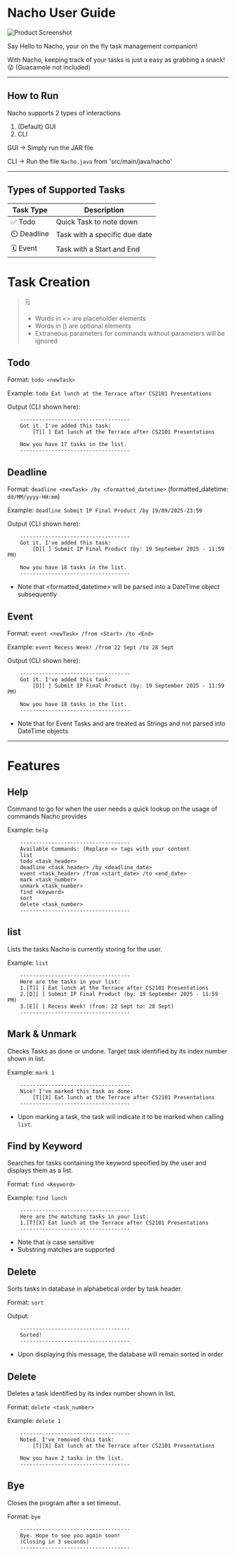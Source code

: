 # Nacho User Guide
![Product Screenshot](./NachoScreenshot.png "Product Screenshot")

Say Hello to Nacho, your on the fly task management companion!

With Nacho, keeping track of your tasks is just a easy as grabbing a snack! 😜 (Guacamole not included)

---
## How to Run
Nacho supports 2 types of interactions
1. (Default) GUI
2. CLI 

GUI &rarr; Simply run the JAR file 

CLI &rarr; Run the file `Nacho.java` from 'src/main/java/nacho'

---

## Types of Supported Tasks 
| Task Type | Description                   |
|---------|-------------------------------|
|✅   Todo | Quick Task to note down       |
|⏲️  Deadline | Task with a specific due date |
|🗓️ Event   | Task with a Start and End     |

# Task Creation

> 🗒️
> - Words in <> are placeholder elements
> - Words in () are optional elements
> - Extraneous parameters for commands without parameters will be ignored

## Todo
Format: `todo <newTask>`

Example: `todo Eat lunch at the Terrace after CS2101 Presentations`

Output (CLI shown here):

```
    -----------------------------------
    Got it. I've added this task:
        [T][ ] Eat lunch at the Terrace after CS2101 Presentations
    
    Now you have 17 tasks in the list.
    -----------------------------------
```

## Deadline
Format: `deadline <newTask> /by <formatted_datetime>`
(formatted_datetime: `dd/MM/yyyy-HH:mm`)

Example: `deadline Submit IP Final Product /by 19/09/2025-23:59`

Output (CLI shown here):

```
    -----------------------------------
    Got it. I've added this task:
        [D][ ] Submit IP Final Product (by: 19 September 2025 - 11:59 PM)
    
    Now you have 18 tasks in the list.
    -----------------------------------
```
* Note that <formatted_datetime> will be parsed into a DateTime object subsequently


## Event
Format: `event <newTask> /from <Start> /to <End>`

Example: `event Recess Week! /from 22 Sept /to 28 Sept`

Output (CLI shown here):

```
    -----------------------------------
    Got it. I've added this task:
        [D][ ] Submit IP Final Product (by: 19 September 2025 - 11:59 PM)
    
    Now you have 18 tasks in the list.
    -----------------------------------
```
* Note that for Event Tasks <Start> and <End> are treated as Strings and not parsed into DateTime objects

---

# Features

## Help
Command to go for when the user needs a quick lookup on the usage of commands Nacho provides

Example: `help`

```
    -----------------------------------
    Available Commands: (Replace <> tags with your content
    list
    todo <task_header>
    deadline <task_header> /by <deadline_date>
    event <task_header> /from <start_date> /to <end_date>
    mark <task_number>
    unmark <task_number>
    find <keyword>
    sort
    delete <task_number>
    -----------------------------------
```

## list

Lists the tasks Nacho is currently storing for the user.

Example: `list` 

```
    -----------------------------------
    Here are the tasks in your list:
    1.[T][ ] Eat lunch at the Terrace after CS2101 Presentations
    2.[D][ ] Submit IP Final Product (by: 19 September 2025 - 11:59 PM)
    3.[E][ ] Recess Week! (from: 22 Sept to: 28 Sept)
    -----------------------------------
```

## Mark & Unmark
Checks Tasks as done or undone. Target task identified by its index number shown in list.

Example: `mark 1`
```
    -----------------------------------
    Nice! I've marked this task as done:
        [T][X] Eat lunch at the Terrace after CS2101 Presentations
    ----------------------------------- 
```
* Upon marking a task, the task will indicate it to be marked when calling `list`.

## Find by Keyword
Searches for tasks containing the keyword specified by the user and displays them as a list.

Format: `find <Keyword>`

Example: `find lunch`
```
    -----------------------------------
    Here are the matching tasks in your list:
    1.[T][X] Eat lunch at the Terrace after CS2101 Presentations
    ----------------------------------- 
```
- Note that <Keyword> *is* case sensitive 
- Substring matches are supported

## Delete
Sorts tasks in database in alphabetical order by task header.

Format: `sort`

Output:
```
    -----------------------------------
    Sorted!
    -----------------------------------
```
- Upon displaying this message, the database will remain sorted in order

## Delete
Deletes a task identified by its index number shown in list.

Format: `delete <task_number>`

Example: `delete 1`
```
    -----------------------------------
    Noted. I've removed this task:
        [T][X] Eat lunch at the Terrace after CS2101 Presentations
    
    Now you have 2 tasks in the list.
    ----------------------------------- 
```

## Bye
Closes the program after a set timeout.

Format: `bye`

```
    -----------------------------------
    Bye. Hope to see you again soon!
    (Closing in 3 seconds)
    ----------------------------------- 
```